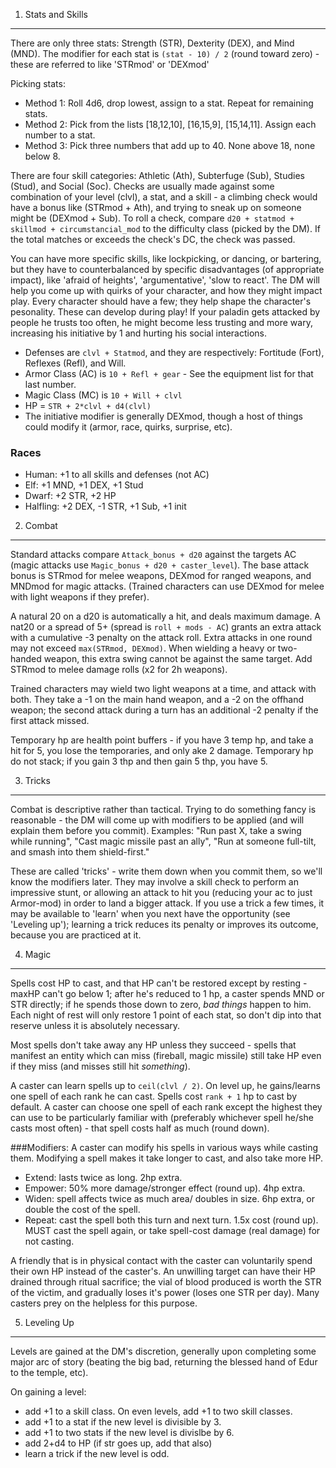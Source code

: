 1.  Stats and Skills
---------------------

There are only three stats: Strength (STR), Dexterity (DEX), and Mind (MND). The modifier for each stat is `(stat - 10) / 2` (round toward zero) - these are referred to like 'STRmod' or 'DEXmod'

Picking stats:

* Method 1: Roll 4d6, drop lowest, assign to a stat. Repeat for remaining stats.
* Method 2: Pick from the lists [18,12,10], [16,15,9], [15,14,11]. Assign each number to a stat.
* Method 3: Pick three numbers that add up to 40. None above 18, none below 8.

There are four skill categories: Athletic (Ath), Subterfuge (Sub), Studies (Stud), and Social (Soc). Checks are usually made against some combination of your level (clvl), a stat, and a skill - a climbing check would have a bonus like (STRmod + Ath), and trying to sneak up on someone might be (DEXmod + Sub).
To roll a check, compare `d20 + statmod + skillmod + circumstancial_mod` to the difficulty class (picked by the DM).
If the total matches or exceeds the check's DC, the check was passed. 

You can have more specific skills, like lockpicking, or dancing, or bartering, but they have to counterbalanced by specific disadvantages (of appropriate impact), like 'afraid of heights', 'argumentative', 'slow to react'. The DM will help you come up with quirks of your character, and how they might impact play. Every character should have a few; they help shape the character's pesonality. These can develop during play! If your paladin gets attacked by people he trusts too often, he might become less trusting and more wary, increasing his initiative by 1 and hurting his social interactions.

* Defenses are `clvl + Statmod`, and they are respectively: Fortitude (Fort), Reflexes (Refl), and Will.
* Armor Class (AC) is `10 + Refl + gear` - See the equipment list for that last number.
* Magic Class (MC) is `10 + Will + clvl`
* HP = `STR + 2*clvl + d4(clvl)`
* The initiative modifier is generally DEXmod, though a host of things could modify it (armor, race, quirks, surprise, etc).

### Races

* Human:    +1 to all skills and defenses (not AC)
* Elf:      +1 MND, +1 DEX, +1 Stud
* Dwarf:    +2 STR, +2 HP
* Halfling: +2 DEX, -1 STR, +1 Sub, +1 init


2.  Combat
------------------

Standard attacks compare `Attack_bonus + d20` against the targets AC (magic attacks use `Magic_bonus + d20 + caster_level`).
The base attack bonus is STRmod for melee weapons, DEXmod for ranged weapons, and MNDmod for magic attacks. (Trained characters can use DEXmod for melee with light weapons if they prefer).

A natural 20 on a d20 is automatically a hit, and deals maximum damage. A nat20 or a spread of 5+ (spread is `roll + mods - AC`) grants an extra attack with a cumulative -3 penalty on the attack roll. Extra attacks in one round may not exceed `max(STRmod, DEXmod)`. When wielding a heavy or two-handed weapon, this extra swing cannot be against the same target. Add STRmod to melee damage rolls (x2 for 2h weapons).

Trained characters may wield two light weapons at a time, and attack with both. They take a -1 on the main hand weapon,
and a -2 on the offhand weapon; the second attack during a turn has an additional -2 penalty if the first attack missed.

Temporary hp are health point buffers - if you have 3 temp hp, and take a hit for 5, you lose the temporaries, and only ake 2 damage. Temporary hp do not stack; if you gain 3 thp and then gain 5 thp, you have 5.

3.  Tricks
----------------

Combat is descriptive rather than tactical. Trying to do something fancy is reasonable - the DM will come up with modifiers to be applied (and will explain them before you commit). Examples: "Run past X, take a swing while running", "Cast magic missile past an ally", "Run at someone full-tilt, and smash into them shield-first."

These are called 'tricks' - write them down when you commit them, so we'll know the modifiers later. They may involve a skill check to perform an impressive stunt, or allowing an attack to hit you (reducing your ac to just Armor-mod) in order to land a bigger attack. If you use a trick a few times, it may be available to 'learn' when you next have the opportunity (see 'Leveling up'); learning a trick reduces its penalty or improves its outcome, because you are practiced at it.

4.  Magic
---------------

Spells cost HP to cast, and that HP can't be restored except by resting - maxHP can't go below 1; after he's reduced to 1 hp,
a caster spends MND or STR directly; if he spends those down to zero, *bad things* happen to him. Each night of rest will only 
restore 1 point of each stat, so don't dip into that reserve unless it is absolutely necessary.

Most spells don't take away any HP unless they succeed - spells that manifest an entity which can miss (fireball, magic missile)
still take HP even if they miss (and misses still hit *something*).

A caster can learn spells up to `ceil(clvl / 2)`. On level up, he gains/learns one spell of each rank he can cast. Spells cost `rank + 1` hp to cast by default. A caster can choose one spell of each rank except the highest they can use to be particularly familiar with (preferably whichever spell he/she casts most often) - that spell costs half as much (round down).

###Modifiers:
  A caster can modify his spells in various ways while casting them. Modifying a spell makes it take longer to cast, and also take more HP.

  - Extend:  lasts twice as long. 2hp extra.
  - Empower: 50% more damage/stronger effect (round up). 4hp extra.
  - Widen:   spell affects twice as much area/ doubles in size. 6hp extra, or double the cost of the spell.
  - Repeat:  cast the spell both this turn and next turn. 1.5x cost (round up). MUST cast the spell again, or take spell-cost damage (real damage) for not casting.

A friendly that is in physical contact with the caster can voluntarily spend their own HP instead of the caster's. An unwilling target can have their HP drained through ritual sacrifice; the vial of blood produced is worth the STR of the victim, and gradually loses it's power (loses one STR per day). Many casters prey on the helpless for this purpose.

5.  Leveling Up
-----------------

Levels are gained at the DM's discretion, generally upon completing some major arc of story (beating the big bad, returning the blessed hand of Edur to the temple, etc).

On gaining a level:

* add +1 to a skill class. On even levels, add +1 to two skill classes.
* add +1 to a stat if the new level is divisible by 3.
* add +1 to two stats if the new level is divislbe by 6.
* add 2+d4 to HP (if str goes up, add that also)
* learn a trick if the new level is odd.


